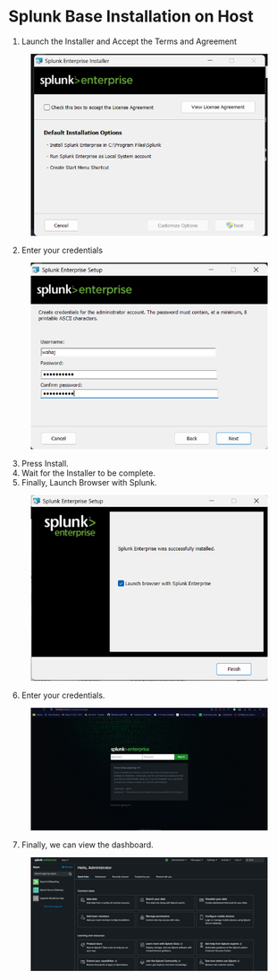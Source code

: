 # Splunk Base Installation on Host

1. Launch the Installer and Accept the Terms and Agreement

<figure><img src="../.gitbook/assets/image (1) (1) (1) (1).png" alt=""><figcaption></figcaption></figure>

2. Enter your credentials

<figure><img src="../.gitbook/assets/image (1) (1) (1) (1) (1).png" alt=""><figcaption></figcaption></figure>

3. Press Install.
4. Wait for the Installer to be complete.
5. Finally, Launch Browser with Splunk.

<figure><img src="../.gitbook/assets/image (2) (1) (1) (1).png" alt=""><figcaption></figcaption></figure>

6. Enter your credentials.

<figure><img src="../.gitbook/assets/image (3) (1) (1) (1).png" alt=""><figcaption></figcaption></figure>

7. Finally, we can view the dashboard.

<figure><img src="../.gitbook/assets/image (4) (1).png" alt=""><figcaption></figcaption></figure>
